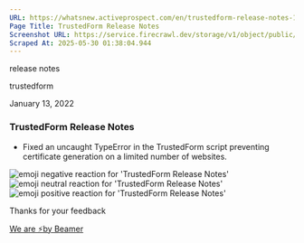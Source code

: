```yaml
---
URL: https://whatsnew.activeprospect.com/en/trustedform-release-notes-18
Page Title: TrustedForm Release Notes
Screenshot URL: https://service.firecrawl.dev/storage/v1/object/public/media/screenshot-fc1e4c1f-1510-419e-95c1-c30a9952a51e.png
Scraped At: 2025-05-30 01:38:04.944
---
```


release notes

trustedform

January 13, 2022

### TrustedForm Release Notes

- Fixed an uncaught TypeError in the TrustedForm script preventing certificate generation on a limited number of websites.

![emoji negative reaction for 'TrustedForm Release Notes'](https://app.getbeamer.com/images/emojiNeg.svg)![emoji neutral reaction for 'TrustedForm Release Notes'](https://app.getbeamer.com/images/emojiNeut.svg)![emoji positive reaction for 'TrustedForm Release Notes'](https://app.getbeamer.com/images/emojiPos.svg)

Thanks for your feedback

[We are ⚡by Beamer](https://www.getbeamer.com/?ref=watermark_MErKJCnu12412_public&company=ActiveProspect&watermarkRef=powered&utm_term=MErKJCnu12412&utm_content=ActiveProspect&utm_source=standalone&utm_medium=footer&utm_campaign=powered)
